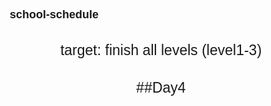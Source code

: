 # school-schedule
target: finish all levels (level1-3)

##Day4

<!DOCTYPE html>
<html>
     <head> 
         <title>school schedule 2020/10</title>
         <link rel="stylesheet" href="https://cdnjs.cloudflare.com/ajax/libs/font-awesome/5.12.1/css/all.min.css">
         <style>
                body {
                width: 2000px;
                height: 1500px;
                background-image: url("blue.jpg");
                background-attachment: fixed;
               }
                div {
                 color:rgb(10, 119, 228);
               }
               .table {
                 align: 1;
                 text-align: center;
                 border: 1;
                 text-align: center;
                 color: rgba(0, 2, 1, 0.842);
               }       
               .a {
                  color: pink;
               } 
               .b {
                  color:orange;
               }
               .c{
                  color:rgb(240, 47, 230);
               }
               .d{
                  color:lightcoral;
               }
               .e{
                  color:rgb(137, 192, 247);
               }
               .f{
                  color:rgb(73, 212, 247);
               }
               .g{
                  color:mediumvioletred;
               }
               .h{
                  color:rgb(226, 226, 27);
               }
               .i{
                  color:rgb(167, 235, 33);
               }
                *{
                  font-size:18px;
               }
                p{
                  text-align: center;
                  font-size: 23px;
               }
                thead{
                  text-decoration: underline;
                  font-size: larger;
               }
                *{
                 margin: 5;
                 padding: 5;
                 text-decoration: none; 
                 font-family: 'Microsoft YaHei', Arial, Helvetica, sans-serif;
               }
                 header{
                    height: 75px;
                    background: #bfb9f0;
               }
                .hust-logo{
                  max-width: 1000px;
                  padding: 0 5px;
                  margin-left: 10px;
                  margin-right: 50px;
                  border-style: hidden;
               } 
                .menu{
                   float: left;
                   display: flex;
                   align-items: center;
                   min-height: 90px;
                   position: fixed;
                   width: 100%;
                   max-width: 400px;
                   background: #6393e7;
                   top: 90px;
                   right: 0;
                   border-style:ridge;
                   padding: 20px 40px;
                   box-sizing: border-box;
               }
               .menu a:hover{
                  background: rgba(255, 255, 255, 0.842);
                  color: #436da7;
                  transform: scale(1.1);
               }
               .menu i{
                  margin-right: 7px;
                  font-size: 15px;
               }
               .menu-button{
                  float: right;
                  height: 80px;
                  line-height: 80px !important;
                  color: rgba(255, 255, 255, 0.815);
                  font-size: 26px;
                  display: none;
                  cursor: pointer;
               }
               .menu.active{
                   display: block;
               }
               .menu a{
                   display: inline-block; 
                   margin: 9px 0;
               }

               .logo{
                  float: left;
                  padding: 25px 0;
               }
               img{
                  height: 70px;
               }
               .account{
                   color: red;
               }
               .info{
                   color:indianred;
               }
               .aboutus{
                   color:rgb(236, 236, 22);
               }
               .suggestions{
                   color:rgb(17, 236, 152);
               }
              

               .menu a{
                    margin-left: 15px;
                    color: rgb(250, 241, 241); /* 颜色 */
                    font-weight: bold;
                    font-size: 20px; /* 字号 */
                    padding: 12px 18px;
                    border-radius: 4px; /* 圆角 */
                    transition: .4s linear; /* 过渡时间 */
                }

            
               }
               .navigation-menu::before{
                  content: "";
                  border-left: 10px solid lightskyblue;
                  border-right: 10px solid transparent;
                  border-bottom: 10px solid #172b4d;
                  position: absolute;
                  top: -10px;
                  right: 10px;
               }
               

         </style>
         <script>
             var lessons = prompt('您好，请您输入您所就读的院系:');
             switch(lessons){
                 case "计算机科学与技术":
                     alert("下面是您的课表");
                     break;
                 default:
                     alert("抱歉，没有此课表！只有计算机科学与技术的课表，下面即为您展示！")    
             }
             
  
         </script>

     </head>
     <body>
         <header>
             <div class="hust-logo">
                 <a href="#" class="logo"><img src="hust logo.jpg" alt=""></a>
                 <i class="menu-button fa fa-bars" aria-hidden="true"></i>
                 <nav class="menu">
                     <a href="#"><i class="fas fa-address-book account"></i>我的帐号</a>
                     <a href="#"><i class="fas fa-calendar info"></i>资料中心</a>
                     <a href="#"><i class="fas fa-university aboutus"></i>关于我们</a>
                     <a href="#"><i class="fas fa-thumbs-up suggestions"></i>意见与评价</a>
                         
                 </nav>
             </div>
             
         </header>
         
         
         <p>计算机科学与技术学院 2020级课程表</p>
         <p>第八周 共三十四节课</p>
            <table class="table">
                <thead>
                    <tr> 
                         <th></th>       
                         <th>10月1日周一</th>
                         <th>10月2日周二</th>
                         <th>10月3日周三</th>
                         <th>10月4日周四</th>
                         <th>10月5日周五</th>
                         <th>10月6日周六</th>
                         <th>10月7日周日</th> 
                    </tr>
                </thead>
                <tbody>
                    <tr>
                         <td><b>08:00-08:50</b></td>
                         <td class="a">C语言程序设计 (计算机类一)2004-2006 西十二楼N504 卢萍</td>
                         <td></td>
                         <td></td>
                         <td class="b">信息计术导论（IT中国）（计算机类（一）2006-2010、计算机本硕博2001班、计卓2001班） 一号报告厅 金海</td>
                         <td></td>
                         <td class="d">微积分（一）（上）（计算机类一)2006-2010 西十二楼N112 邱小霞</td>
                         <td></td>
                        
                     </tr>
                     <tr>
                         <td><b>09:00-09:50</b></td>
                         <td class="a">C语言程序设计 (计算机类一)2004-2006 西十二楼N504 卢萍</td>
                         <td class="e">新生实践课 (计算机类一)2004-2006 南一楼803-1 陈加忠</td>
                         <td></td>
                         <td class="b">信息计术导论（IT中国）（计算机类（一）2006-2010、计算机本硕博2001班、计卓2001班） 一号报告厅 金海</td>
                         <td></td>
                         <td class="d">微积分（一）（上）（计算机类一)2006-2010 西十二楼N112 邱小霞</td>
                         <td></td>
                        
                     </tr>
                     
                     <tr>
                         <td><b>10:10-11:00</b></td>
                         <td></td>
                         <td class="e">新生实践课 (计算机类一)2004-2006 南一楼803-1 陈加忠</td>
                         <td class="f">计算思维 (计算机类一)2004-2006 西十二楼N404 李玉华</td>
                         <td class="b">信息计术导论（IT中国）（计算机类（一）2006-2010、计算机本硕博2001班、计卓2001班） 一号报告厅 金海</td>
                         <td class="h">线性代数（计算机类一)2006-2010 西十二楼N109 谢松法</td>
                         <td class="d">微积分（一）（上）（计算机类一)2006-2010 西十二楼N112 邱小霞</td>
                         <td></td>
                         

                     </tr>
                     <tr>
                         <td><b>11:10-12:00</b></td>
                         <td></td>
                         <td></td>
                         <td class="f">计算思维 (计算机类一)2004-2006 西十二楼N404 李玉华</td>
                         <td class="b">信息计术导论（IT中国）（计算机类（一）2006-2010、计算机本硕博2001班、计卓2001班） 一号报告厅 金海</td>
                         <td class="h">线性代数（计算机类一)2006-2010 西十二楼N109 谢松法</td>
                         <td></td>
                         <td class="f">计算思维 (计算机类一)2004-2006 西十二楼N404 李玉华</td>
                         
                     </tr>
                     <tr>
                         <td><b>13:30-14:20</b></td>
                         <td class="d">微积分（一）（上）（计算机类一)2006-2010 西十二楼N112 邱小霞</td>
                         <td></td>
                         <td></td>
                         <td></td>
                         <td class="h">中国语文（能卓2001班、计算机类（一）2006-2010）西十二楼S112  张庆冰</td>
                         <td></td>
                         <td class="f">计算思维 (计算机类一)2004-2006 西十二楼N404 李玉华</td>
                         
                     </tr>
                     <tr>
                         <td><b>14:30-15:20</b></td>
                         <td class="d">微积分（一）（上）（计算机类一)2006-2010 西十二楼N112 邱小霞</td>
                         <td></td>
                         <td></td>
                         <td></td>
                         <td class="h">中国语文（能卓2001班、计算机类（一）2006-2010）西十二楼S112  张庆冰</td>
                         <td></td>
                         <td></td>
                        
                     </tr>
                     <tr>
                         <td><b>15:40-16:30</b></td>
                         <td></td>
                         <td class="i">综合英语 （一）（计算机类一)2006 西五楼407 阙紫江</td>
                         <td></td>
                         <td class="d">微积分（一）（上）（计算机类一)2006-2010 西十二楼N112 邱小霞</td>
                         <td class="h">中国语文（能卓2001班、计算机类（一）2006-2010）西十二楼S112  张庆冰</td>
                         <td></td>
                         <td class="c">信息计术导论（IT中国）（计算机类（一）2006-2010、计算机本硕博2001班、计卓2001班） 一号报告厅 李瑞轩</td>
                         
                     </tr>
                     <tr>
                         <td><b>16:40-17:30</b></td>
                         <td></td>
                         <td></td>
                         <td class="h">中国语文（能卓2001班、计算机类（一）2006-2010）西十二楼S112  张庆冰</td>
                         <td class="d">微积分（一）（上）（计算机类一)2006-2010 西十二楼N112 邱小霞</td>
                         <td class="g">C语言程序设计实验（计算机类一)2006 南一楼804-3 李平 </td>
                         <td class="c">信息计术导论（IT中国）（计算机类（一）2006-2010、计算机本硕博2001班、计卓2001班） 一号报告厅 李瑞轩</td>
                         <td></td>
                         
                     </tr>
                     <tr>
                         <td><b>18:30-19:20</b></td>
                         <td class="f">计算思维 (计算机类一)2004-2006 西十二楼N404 李玉华</td>
                         <td></td>
                         <td class="h">中国语文（能卓2001班、计算机类（一）2006-2010）西十二楼S112  张庆冰</td>
                         <td></td>
                         <td></td>
                         <td class="g">C语言程序设计实验（计算机类一)2006 南一楼804-3 李平 </td>
                         <td></td>
                         
                     </tr>
                     <tr>
                         <td><b>20:10-20:50</b></td>
                         <td class="f">计算思维 (计算机类一)2004-2006 西十二楼N404 李玉华</td>
                         <td></td>
                         <td></td>
                         <td></td>
                         <td></td>
                         <td class="g">C语言程序设计实验（计算机类一)2006 南一楼804-3 李平 </td>
                         <td></td>
                         
                     </tr>

                     <tr>
                         <td><b>21:00-21:50</b></td>
                         <td></td>
                         <td></td>
                         <td></td>
                         <td></td>
                         <td></td>
                         <td></td>
                         <td></td>
                     </tr>
                </tbody>
            </table>

     </body>
</html>

<!DOCTYPE html>
<html>
     <head> 
         <title>school schedule 2020/10</title>
         <link rel="stylesheet" href="https://cdnjs.cloudflare.com/ajax/libs/font-awesome/5.12.1/css/all.min.css">
         <style>
             body {
              width: 2000px;
              height: 1500px;
              background-image: url("blue.jpg");
              background-attachment: fixed;
             }
             div {
                 color:rgb(10, 119, 228);
             }
             .table {
                 align: 1;
                 text-align: center;
                 border: 1;
                 text-align: center;
                 color: rgba(0, 2, 1, 0.842);
              }       
              .a {
                  color: pink;
              } 
              .b {
                  color:orange;
              }
              .c{
                  color:rgb(240, 47, 230);
              }
              .d{
                  color:lightcoral;
              }
              .e{
                  color:rgb(137, 192, 247);
              }
              .f{
                  color:rgb(73, 212, 247);
              }
              .g{
                  color:mediumvioletred;
              }
              .h{
                  color:rgb(226, 226, 27);
              }
              .i{
                  color:rgb(167, 235, 33);
              }
              *{
                  font-size:18px;
              }
              p{
                  text-align: center;
                  font-size: 23px;
              }
              thead{
                  text-decoration: underline;
                  font-size: larger;
             }
              *{
                 margin: 5;
                 padding: 5;
                 text-decoration: none; 
                 font-family: 'Microsoft YaHei', Arial, Helvetica, sans-serif;
             }
               header{
                    height: 75px;
                    background: #bfb9f0;
             }
               .hust-logo{
                  max-width: 1000px;
                  padding: 0 5px;
                  margin-left: 10px;
                  margin-right: 50px;
                  border-style: hidden;
             } 
               .menu{
                   float: left;
                   display: flex;
                   align-items: center;
                   min-height: 90px;
                   position: fixed;
                   width: 100%;
                   max-width: 400px;
                   background: #6393e7;
                   top: 90px;
                   right: 0;
                   border-style:ridge;
                   padding: 20px 40px;
                   box-sizing: border-box;
               }
               .menu a:hover{
                  background: rgba(255, 255, 255, 0.842);
                  color: #436da7;
                  transform: scale(1.1);
               }
               .menu i{
                  margin-right: 7px;
                  font-size: 15px;
               }
               .menu-button{
                  float: right;
                  height: 80px;
                  line-height: 80px !important;
                  color: rgba(255, 255, 255, 0.815);
                  font-size: 26px;
                  display: none;
                  cursor: pointer;
               }
                .menu.active{
                   display: block;
               }
               .menu a{
                   display: inline-block; 
                   margin: 9px 0;
               }

               .logo{
                  float: left;
                  padding: 25px 0;
               }
               img{
                  height: 70px;
               }
               .account{
                   color: red;
               }
               .info{
                   color:indianred;
               }
               .aboutus{
                   color:rgb(236, 236, 22);
               }
               .suggestions{
                   color:rgb(17, 236, 152);
               }
              

               .menu a{
                    margin-left: 15px;
                    color: rgb(250, 241, 241); /* 颜色 */
                    font-weight: bold;
                    font-size: 20px; /* 字号 */
                    padding: 12px 18px;
                    border-radius: 4px; /* 圆角 */
                    transition: .4s linear; /* 过渡时间 */
                }

            
               }
               .navigation-menu::before{
                  content: "";
                  border-left: 10px solid lightskyblue;
                  border-right: 10px solid transparent;
                  border-bottom: 10px solid #172b4d;
                  position: absolute;
                  top: -10px;
                  right: 10px;
               }
               

         </style>
         <script>
             var lessons = prompt('您好，请您输入您所就读的院系:');
             switch(lessons){
                 case "计算机科学与技术":
                     alert("下面是您的课表");
                     break;
                 default:
                     alert("抱歉，没有此课表！只有计算机科学与技术的课表，下面即为您展示！")    
             }
             
  
         </script>

     </head>
     <body>
         <header>
             <div class="hust-logo">
                 <a href="#" class="logo"><img src="hust logo.jpg" alt=""></a>
                 <i class="menu-button fa fa-bars" aria-hidden="true"></i>
                 <nav class="menu">
                     <a href="#"><i class="fas fa-address-book account"></i>我的帐号</a>
                     <a href="#"><i class="fas fa-calendar info"></i>资料中心</a>
                     <a href="#"><i class="fas fa-university aboutus"></i>关于我们</a>
                     <a href="#"><i class="fas fa-thumbs-up suggestions"></i>意见与评价</a>
                         
                 </nav>
             </div>
             
         </header>
         
         
         <p>计算机科学与技术学院 2020级课程表</p>
         <p>第八周 共三十四节课</p>
            <table class="table">
                <thead>
                    <tr> 
                         <th></th>       
                         <th>10月1日周一</th>
                         <th>10月2日周二</th>
                         <th>10月3日周三</th>
                         <th>10月4日周四</th>
                         <th>10月5日周五</th>
                         <th>10月6日周六</th>
                         <th>10月7日周日</th> 
                    </tr>
                </thead>
                <tbody>
                    <tr>
                         <td><b>08:00-08:50</b></td>
                         <td class="a">C语言程序设计 (计算机类一)2004-2006 西十二楼N504 卢萍</td>
                         <td></td>
                         <td></td>
                         <td class="b">信息计术导论（IT中国）（计算机类（一）2006-2010、计算机本硕博2001班、计卓2001班） 一号报告厅 金海</td>
                         <td></td>
                         <td class="d">微积分（一）（上）（计算机类一)2006-2010 西十二楼N112 邱小霞</td>
                         <td></td>
                        
                     </tr>
                     <tr>
                         <td><b>09:00-09:50</b></td>
                         <td class="a">C语言程序设计 (计算机类一)2004-2006 西十二楼N504 卢萍</td>
                         <td class="e">新生实践课 (计算机类一)2004-2006 南一楼803-1 陈加忠</td>
                         <td></td>
                         <td class="b">信息计术导论（IT中国）（计算机类（一）2006-2010、计算机本硕博2001班、计卓2001班） 一号报告厅 金海</td>
                         <td></td>
                         <td class="d">微积分（一）（上）（计算机类一)2006-2010 西十二楼N112 邱小霞</td>
                         <td></td>
                        
                     </tr>
                     
                     <tr>
                         <td><b>10:10-11:00</b></td>
                         <td></td>
                         <td class="e">新生实践课 (计算机类一)2004-2006 南一楼803-1 陈加忠</td>
                         <td class="f">计算思维 (计算机类一)2004-2006 西十二楼N404 李玉华</td>
                         <td class="b">信息计术导论（IT中国）（计算机类（一）2006-2010、计算机本硕博2001班、计卓2001班） 一号报告厅 金海</td>
                         <td class="h">线性代数（计算机类一)2006-2010 西十二楼N109 谢松法</td>
                         <td class="d">微积分（一）（上）（计算机类一)2006-2010 西十二楼N112 邱小霞</td>
                         <td></td>
                         

                     </tr>
                     <tr>
                         <td><b>11:10-12:00</b></td>
                         <td></td>
                         <td></td>
                         <td class="f">计算思维 (计算机类一)2004-2006 西十二楼N404 李玉华</td>
                         <td class="b">信息计术导论（IT中国）（计算机类（一）2006-2010、计算机本硕博2001班、计卓2001班） 一号报告厅 金海</td>
                         <td class="h">线性代数（计算机类一)2006-2010 西十二楼N109 谢松法</td>
                         <td></td>
                         <td class="f">计算思维 (计算机类一)2004-2006 西十二楼N404 李玉华</td>
                         
                     </tr>
                     <tr>
                         <td><b>13:30-14:20</b></td>
                         <td class="d">微积分（一）（上）（计算机类一)2006-2010 西十二楼N112 邱小霞</td>
                         <td></td>
                         <td></td>
                         <td></td>
                         <td class="h">中国语文（能卓2001班、计算机类（一）2006-2010）西十二楼S112  张庆冰</td>
                         <td></td>
                         <td class="f">计算思维 (计算机类一)2004-2006 西十二楼N404 李玉华</td>
                         
                     </tr>
                     <tr>
                         <td><b>14:30-15:20</b></td>
                         <td class="d">微积分（一）（上）（计算机类一)2006-2010 西十二楼N112 邱小霞</td>
                         <td></td>
                         <td></td>
                         <td></td>
                         <td class="h">中国语文（能卓2001班、计算机类（一）2006-2010）西十二楼S112  张庆冰</td>
                         <td></td>
                         <td></td>
                        
                     </tr>
                     <tr>
                         <td><b>15:40-16:30</b></td>
                         <td></td>
                         <td class="i">综合英语 （一）（计算机类一)2006 西五楼407 阙紫江</td>
                         <td></td>
                         <td class="d">微积分（一）（上）（计算机类一)2006-2010 西十二楼N112 邱小霞</td>
                         <td class="h">中国语文（能卓2001班、计算机类（一）2006-2010）西十二楼S112  张庆冰</td>
                         <td></td>
                         <td class="c">信息计术导论（IT中国）（计算机类（一）2006-2010、计算机本硕博2001班、计卓2001班） 一号报告厅 李瑞轩</td>
                         
                     </tr>
                     <tr>
                         <td><b>16:40-17:30</b></td>
                         <td></td>
                         <td></td>
                         <td class="h">中国语文（能卓2001班、计算机类（一）2006-2010）西十二楼S112  张庆冰</td>
                         <td class="d">微积分（一）（上）（计算机类一)2006-2010 西十二楼N112 邱小霞</td>
                         <td class="g">C语言程序设计实验（计算机类一)2006 南一楼804-3 李平 </td>
                         <td class="c">信息计术导论（IT中国）（计算机类（一）2006-2010、计算机本硕博2001班、计卓2001班） 一号报告厅 李瑞轩</td>
                         <td></td>
                         
                     </tr>
                     <tr>
                         <td><b>18:30-19:20</b></td>
                         <td class="f">计算思维 (计算机类一)2004-2006 西十二楼N404 李玉华</td>
                         <td></td>
                         <td class="h">中国语文（能卓2001班、计算机类（一）2006-2010）西十二楼S112  张庆冰</td>
                         <td></td>
                         <td></td>
                         <td class="g">C语言程序设计实验（计算机类一)2006 南一楼804-3 李平 </td>
                         <td></td>
                         
                     </tr>
                     <tr>
                         <td><b>20:10-20:50</b></td>
                         <td class="f">计算思维 (计算机类一)2004-2006 西十二楼N404 李玉华</td>
                         <td></td>
                         <td></td>
                         <td></td>
                         <td></td>
                         <td class="g">C语言程序设计实验（计算机类一)2006 南一楼804-3 李平 </td>
                         <td></td>
                         
                     </tr>

                     <tr>
                         <td><b>21:00-21:50</b></td>
                         <td></td>
                         <td></td>
                         <td></td>
                         <td></td>
                         <td></td>
                         <td></td>
                         <td></td>
                     </tr>
                </tbody>
            </table>

     </body>
</html>
###
